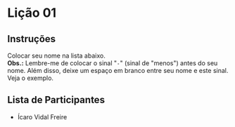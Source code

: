 # Lição 01

## Instruções
Colocar seu nome na lista abaixo. </br>
**Obs.:** Lembre-me de colocar o sinal "`-`" (sinal de "menos") antes do seu nome.
Além disso, deixe um espaço em branco entre seu nome e este sinal.
Veja o exemplo.

## Lista de Participantes

- Ícaro Vidal Freire

